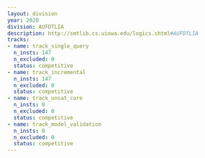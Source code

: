 ```yaml
---
layout: division
year: 2020
division: AUFDTLIA
description: http://smtlib.cs.uiowa.edu/logics.shtml#AUFDTLIA
tracks:
- name: track_single_query
  n_insts: 147
  n_excluded: 0
  status: competitive
- name: track_incremental
  n_insts: 147
  n_excluded: 0
  status: competitive
- name: track_unsat_core
  n_insts: 0
  n_excluded: 0
  status: competitive
- name: track_model_validation
  n_insts: 0
  n_excluded: 0
  status: competitive
---
```


